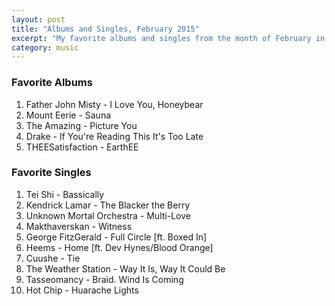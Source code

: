 ```yaml
---
layout: post
title: "Albums and Singles, February 2015"
excerpt: "My favorite albums and singles from the month of February in the 2015th year. "
category: music
---
```


### Favorite Albums

1. Father John Misty - I Love You, Honeybear
2. Mount Eerie - Sauna
3. The Amazing - Picture You
4. Drake - If You're Reading This It's Too Late
5. THEESatisfaction - EarthEE

### Favorite Singles

1. Tei Shi - Bassically
2. Kendrick Lamar - The Blacker the Berry
3. Unknown Mortal Orchestra - Multi-Love
4. Makthaverskan - Witness
5. George FitzGerald - Full Circle [ft. Boxed In]
6. Heems - Home [ft. Dev Hynes/Blood Orange]
7. Cuushe - Tie
8. The Weather Station - Way It Is, Way It Could Be
9. Tasseomancy - Braid. Wind Is Coming
10. Hot Chip - Huarache Lights
